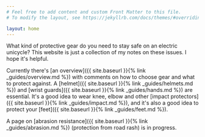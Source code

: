 ```yaml
---
# Feel free to add content and custom Front Matter to this file.
# To modify the layout, see https://jekyllrb.com/docs/themes/#overriding-theme-defaults

layout: home
---
```


What kind of protective gear do you need to stay safe on an electric unicycle?
This website is just a collection of my notes on these issues. I hope it's
helpful.

Currently there's [an overview]({{ site.baseurl }}{% link _guides/overview.md
%}) with comments on how to choose gear and what to protect against. A
[helmet]({{ site.baseurl }}{% link _guides/helmets.md %}) and [wrist guards]({{
site.baseurl }}{% link _guides/hands.md %}) are essential. It's a good idea to
wear knee, elbow and other [impact protectors]({{ site.baseurl }}{% link
_guides/impact.md %}), and it's also a good idea to protect your [feet]({{
site.baseurl }}{% link _guides/feet.md %}).

A page on [abrasion resistance]({{ site.baseurl }}{% link _guides/abrasion.md
%}) (protection from road rash) is in progress.
